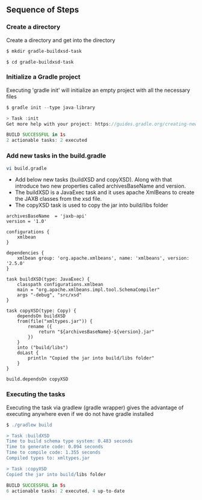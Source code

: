 ## Sequence of Steps
### Create a directory
Create a directory and get into the directory
``` sh
$ mkdir gradle-buildxsd-task
```
```
$ cd gradle-buildxsd-task
```
### Initialize a Gradle project
Executing 'gradle init' will initialize an empty project with all the necessary files

``` gradle
$ gradle init --type java-library

> Task :init
Get more help with your project: https://guides.gradle.org/creating-new-gradle-builds

BUILD SUCCESSFUL in 1s
2 actionable tasks: 2 executed
```
### Add new tasks in the build.gradle
``` sh
vi build.gradle
```
* Add below new tasks (buildXSD and copyXSD). Along with that introduce two new properties called archivesBaseName and version.
* The buildXSD is a JavaExec task and it uses apache XmlBeans to create the JAXB classes from the xsd file. 
* The copyXSD task is used to copy the jar into build/libs folder

``` vi
archivesBaseName  = 'jaxb-api'
version = '1.0'

configurations {
    xmlbean
}

dependencies {
    xmlbean group: 'org.apache.xmlbeans', name: 'xmlbeans', version: '2.5.0'
}

task buildXSD(type: JavaExec) {
    classpath configurations.xmlbean
    main = "org.apache.xmlbeans.impl.tool.SchemaCompiler"
    args "-debug", "src/xsd"
}

task copyXSD(type: Copy) {
	dependsOn buildXSD
	from(file("xmltypes.jar")) {
		rename ({
			return "${archivesBaseName}-${version}.jar"
		})
	}
	into ("build/libs")
	doLast {
		println "Copied the jar into build/libs folder"
	}
}

build.dependsOn copyXSD
```

### Executing the tasks
Executing the task via gradlew (gradle wrapper) gives the advantage of executing anywhere even if we do not have gradle installed

``` gradle
$ ./gradlew build

> Task :buildXSD
Time to build schema type system: 0.483 seconds
Time to generate code: 0.094 seconds
Time to compile code: 1.355 seconds
Compiled types to: xmltypes.jar

> Task :copyXSD
Copied the jar into build/libs folder

BUILD SUCCESSFUL in 5s
6 actionable tasks: 2 executed, 4 up-to-date
```
